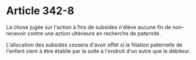 # Article 342-8

La chose jugée sur l'action à fins de subsides n'élève aucune fin de non-recevoir contre une action ultérieure en recherche de paternité.

L'allocation des subsides cessera d'avoir effet si la filiation paternelle de l'enfant vient à être établie par la suite à l'endroit d'un autre que le débiteur.
